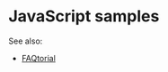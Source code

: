 ﻿# JavaScript samples

See also:

- [FAQtorial](https://microsoft.github.io/ClearScript/Tutorial/FAQtorial.html)
